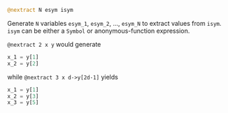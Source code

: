 ```julia
@nextract N esym isym
```

Generate `N` variables `esym_1`, `esym_2`, ..., `esym_N` to extract values from `isym`. `isym` can be either a `Symbol` or anonymous-function expression.

`@nextract 2 x y` would generate

```julia
x_1 = y[1]
x_2 = y[2]
```

while `@nextract 3 x d->y[2d-1]` yields

```julia
x_1 = y[1]
x_2 = y[3]
x_3 = y[5]
```
